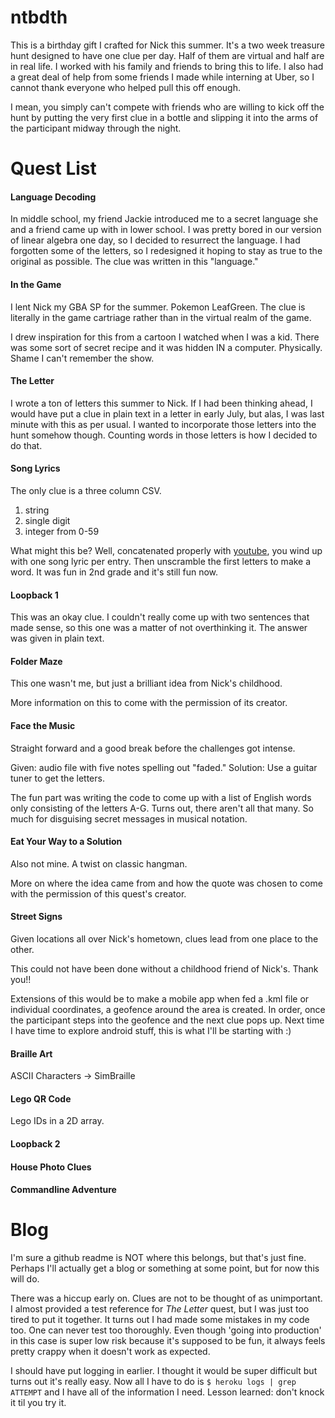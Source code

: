 # ntbdth

This is a birthday gift I crafted for Nick this summer. It's a two week treasure hunt designed to have one clue per day. Half of them are virtual and half are in real life. I worked with his family and friends to bring this to life. I also had a great deal of help from some friends I made while interning at Uber, so I cannot thank everyone who helped pull this off enough.

I mean, you simply can't compete with friends who are willing to kick off the hunt by putting the very first clue in a bottle and slipping it into the arms of the participant midway through the night.

# Quest List

#### Language Decoding

In middle school, my friend Jackie introduced me to a secret language she and a friend came up with in lower school. I was pretty bored in our version of linear algebra one day, so I decided to resurrect the language. I had forgotten some of the letters, so I redesigned it hoping to stay as true to the original as possible. The clue was written in this "language."

#### In the Game

I lent Nick my GBA SP for the summer. Pokemon LeafGreen. The clue is literally in the game cartriage rather than in the virtual realm of the game. 

I drew inspiration for this from a cartoon I watched when I was a kid. There was some sort of secret recipe and it was hidden IN a computer. Physically. Shame I can't remember the show.

#### The Letter

I wrote a ton of letters this summer to Nick. If I had been thinking ahead, I would have put a clue in plain text in a letter in early July, but alas, I was last minute with this as per usual. I wanted to incorporate those letters into the hunt somehow though. Counting words in those letters is how I decided to do that.

#### Song Lyrics

The only clue is a three column CSV.
1. string
2. single digit
3. integer from 0-59

What might this be? Well, concatenated properly with [youtube](https://youtu.be/), you wind up with one song lyric per entry. Then unscramble the first letters to make a word. It was fun in 2nd grade and it's still fun now.

#### Loopback 1

This was an okay clue. I couldn't really come up with two sentences that made sense, so this one was a matter of not overthinking it. The answer was given in plain text.

#### Folder Maze

This one wasn't me, but just a brilliant idea from Nick's childhood.

More information on this to come with the permission of its creator.

#### Face the Music

Straight forward and a good break before the challenges got intense. 

Given: audio file with five notes spelling out "faded." Solution: Use a guitar tuner to get the letters.

The fun part was writing the code to come up with a list of English words only consisting of the letters A-G. Turns out, there aren't all that many. So much for disguising secret messages in musical notation.

#### Eat Your Way to a Solution

Also not mine. A twist on classic hangman.

More on where the idea came from and how the quote was chosen to come with the permission of this quest's creator.

#### Street Signs

Given locations all over Nick's hometown, clues lead from one place to the other.

This could not have been done without a childhood friend of Nick's. Thank you!!

Extensions of this would be to make a mobile app when fed a .kml file or individual coordinates, a geofence around the area is created. In order, once the participant steps into the geofence and the next clue pops up. Next time I have time to explore android stuff, this is what I'll be starting with :)

#### Braille Art

ASCII Characters -> SimBraille

#### Lego QR Code

Lego IDs in a 2D array.

#### Loopback 2

#### House Photo Clues

#### Commandline Adventure

# Blog

I'm sure a github readme is NOT where this belongs, but that's just fine. Perhaps I'll actually get a blog or something at some point, but for now this will do.

There was a hiccup early on. Clues are not to be thought of as unimportant. I almost provided a test reference for *The Letter* quest, but I was just too tired to put it together. It turns out I had made some mistakes in my code too. One can never test too thoroughly. Even though 'going into production' in this case is super low risk because it's supposed to be fun, it always feels pretty crappy when it doesn't work as expected.

I should have put logging in earlier. I thought it would be super difficult but turns out it's really easy. Now all I have to do is `$ heroku logs | grep ATTEMPT` and I have all of the information I need. Lesson learned: don't knock it til you try it.


